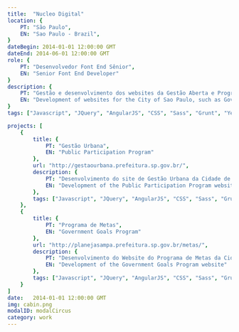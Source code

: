 ```yaml
---
title:  "Nucleo Digital"
location: {
	PT: "São Paulo",
	EN: "Sao Paulo - Brazil",
}
dateBegin: 2014-01-01 12:00:00 GMT
dateEnd: 2014-06-01 12:00:00 GMT
role: {
	PT: "Desenvolvedor Font End Sênior",
	EN: "Senior Font End Developer"
}
description: {
	PT: "Gestão e desenvolvimento dos websites da Gestão Aberta e Programa de Metas, da Prefeitura da Cidade de São Paulo.",
	EN: "Development of websites for the City of Sao Paulo, such as Government Goals Program and Public Participation"
}
tags: ["Javascript", "JQuery", "AngularJS", "CSS", "Sass", "Grunt", "Yeoman", "Wordpress", "PHP", "Twig", "WP Codex", "MySql"]

projects: [
	{
		title: {
			PT: "Gestão Urbana",
			EN: "Public Participation Program"
		},
		url: "http://gestaourbana.prefeitura.sp.gov.br/",
		description: {
			PT: "Desenvolvimento do site de Gestão Urbana da Cidade de São Paulo",
			EN: "Development of the Public Participation Program website"
		},
		tags: ["Javascript", "JQuery", "AngularJS", "CSS", "Sass", "Grunt", "Yeoman", "Wordpress", "PHP", "Twig", "WP Codex", "MySql"]
	},
	{
		title: {
			PT: "Programa de Metas",
			EN: "Government Goals Program"
		},
		url: "http://planejasampa.prefeitura.sp.gov.br/metas/",
		description: {
			PT: "Desenvolvimento do Website do Programa de Metas da Cidade de São Paulo",
			EN: "Development of the Government Goals Program website"
		},
		tags: ["Javascript", "JQuery", "AngularJS", "CSS", "Sass", "Grunt", "Yeoman", "Wordpress", "PHP", "Twig", "WP Codex", "MySql"]
	}
]
date:   2014-01-01 12:00:00 GMT
img: cabin.png
modalID: modalCircus
category: work
---
```

